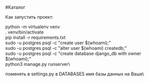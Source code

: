 #Каталог

Как запустить проект:

python -m virtualenv venv \
. venv/bin/activate\
pip install -r requirements.txt \
sudo -u postgres psql -c "create user $(whoami);" \
sudo -u postgres psql -c "alter user $(whoami) createdb;" \
sudo -u postgres psql -c "create database django_db with owner $(whoami);" \
python3 manage.py runserver\

поменять в settings.py в DATABASES имя базы данных на Ваше\